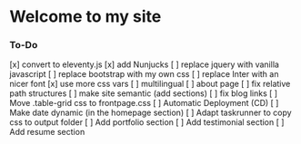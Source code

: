 # Welcome to my site

### To-Do
[x] convert to eleventy.js
[x] add Nunjucks
[ ] replace jquery with vanilla javascript
[ ] replace bootstrap with my own css
[ ] replace Inter with an nicer font
[x] use more css vars
[ ] multilingual
[ ] about page
[ ] fix relative path structures
[ ] make site semantic (add sections)
[ ] fix blog links
[ ] Move .table-grid css to frontpage.css
[ ] Automatic Deployment (CD)
[ ] Make date dynamic (in the homepage section)
[ ] Adapt taskrunner to copy css to output folder
[ ] Add portfolio section
[ ] Add testimonial section
[ ] Add resume section